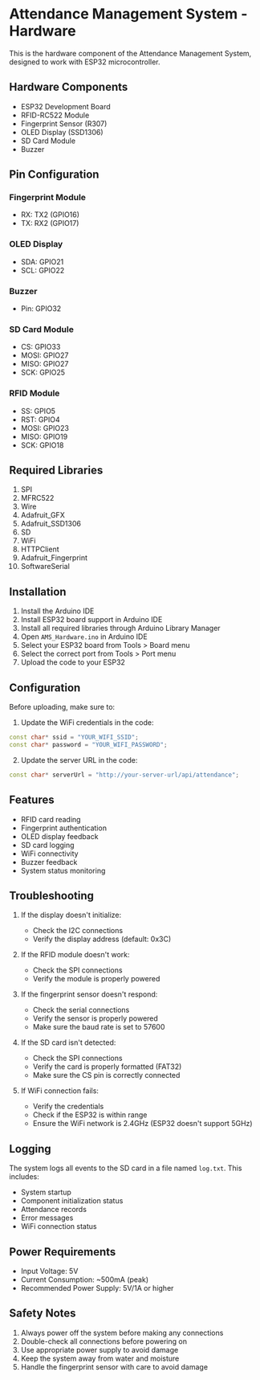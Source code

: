 # Attendance Management System - Hardware

This is the hardware component of the Attendance Management System, designed to work with ESP32 microcontroller.

## Hardware Components

- ESP32 Development Board
- RFID-RC522 Module
- Fingerprint Sensor (R307)
- OLED Display (SSD1306)
- SD Card Module
- Buzzer

## Pin Configuration

### Fingerprint Module
- RX: TX2 (GPIO16)
- TX: RX2 (GPIO17)

### OLED Display
- SDA: GPIO21
- SCL: GPIO22

### Buzzer
- Pin: GPIO32

### SD Card Module
- CS: GPIO33
- MOSI: GPIO27
- MISO: GPIO27
- SCK: GPIO25

### RFID Module
- SS: GPIO5
- RST: GPIO4
- MOSI: GPIO23
- MISO: GPIO19
- SCK: GPIO18

## Required Libraries

1. SPI
2. MFRC522
3. Wire
4. Adafruit_GFX
5. Adafruit_SSD1306
6. SD
7. WiFi
8. HTTPClient
9. Adafruit_Fingerprint
10. SoftwareSerial

## Installation

1. Install the Arduino IDE
2. Install ESP32 board support in Arduino IDE
3. Install all required libraries through Arduino Library Manager
4. Open `AMS_Hardware.ino` in Arduino IDE
5. Select your ESP32 board from Tools > Board menu
6. Select the correct port from Tools > Port menu
7. Upload the code to your ESP32

## Configuration

Before uploading, make sure to:

1. Update the WiFi credentials in the code:
```cpp
const char* ssid = "YOUR_WIFI_SSID";
const char* password = "YOUR_WIFI_PASSWORD";
```

2. Update the server URL in the code:
```cpp
const char* serverUrl = "http://your-server-url/api/attendance";
```

## Features

- RFID card reading
- Fingerprint authentication
- OLED display feedback
- SD card logging
- WiFi connectivity
- Buzzer feedback
- System status monitoring

## Troubleshooting

1. If the display doesn't initialize:
   - Check the I2C connections
   - Verify the display address (default: 0x3C)

2. If the RFID module doesn't work:
   - Check the SPI connections
   - Verify the module is properly powered

3. If the fingerprint sensor doesn't respond:
   - Check the serial connections
   - Verify the sensor is properly powered
   - Make sure the baud rate is set to 57600

4. If the SD card isn't detected:
   - Check the SPI connections
   - Verify the card is properly formatted (FAT32)
   - Make sure the CS pin is correctly connected

5. If WiFi connection fails:
   - Verify the credentials
   - Check if the ESP32 is within range
   - Ensure the WiFi network is 2.4GHz (ESP32 doesn't support 5GHz)

## Logging

The system logs all events to the SD card in a file named `log.txt`. This includes:
- System startup
- Component initialization status
- Attendance records
- Error messages
- WiFi connection status

## Power Requirements

- Input Voltage: 5V
- Current Consumption: ~500mA (peak)
- Recommended Power Supply: 5V/1A or higher

## Safety Notes

1. Always power off the system before making any connections
2. Double-check all connections before powering on
3. Use appropriate power supply to avoid damage
4. Keep the system away from water and moisture
5. Handle the fingerprint sensor with care to avoid damage 
